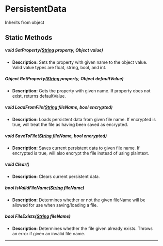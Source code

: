 # PersistentData
Inherits from object
## Static Methods
##### void SetProperty([String](../static/String.md) property, Object value)
- **Description:** Sets the property with given name to the object value. Valid value types are float, string, bool, and int.
##### Object GetProperty([String](../static/String.md) property, Object defaultValue)
- **Description:** Gets the property with given name. If property does not exist, returns defaultValue.
##### void LoadFromFile([String](../static/String.md) fileName, bool encrypted)
- **Description:** Loads persistent data from given file name. If encrypted is true, will treat the file as having been saved as encrypted.
##### void SaveToFile([String](../static/String.md) fileName, bool encrypted)
- **Description:** Saves current persistent data to given file name. If encrypted is true, will also encrypt the file instead of using plaintext.
##### void Clear()
- **Description:** Clears current persistent data.
##### bool IsValidFileName([String](../static/String.md) fileName)
- **Description:** Determines whether or not the given fileName will be allowed for use when saving/loading a file.
##### bool FileExists([String](../static/String.md) fileName)
- **Description:** Determines whether the file given already exists. Throws an error if given an invalid file name.

---

